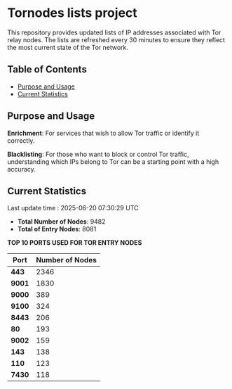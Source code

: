 # Tornodes lists project

This repository provides updated lists of IP addresses associated with Tor relay nodes. The lists are refreshed every 30 minutes to ensure they reflect the most current state of the Tor network.

## Table of Contents

- [Purpose and Usage](#purpose-and-usage)
- [Current Statistics](#current-statistics)


## Purpose and Usage

**Enrichment**: For services that wish to allow Tor traffic or identify it correctly.

**Blacklisting**: For those who want to block or control Tor traffic, understanding which IPs belong to Tor can be a starting point with a high accuracy.

## Current Statistics

Last update time : 2025-06-20 07:30:29 UTC

- **Total Number of Nodes**: 9482
- **Total of Entry Nodes**: 8081

**TOP 10 PORTS USED FOR TOR ENTRY NODES**

| **Port** | **Number of Nodes** |
|------|-----------------|
| **443**   | 2346  |
| **9001**   | 1830  |
| **9000**   | 389  |
| **9100**   | 324  |
| **8443**   | 206  |
| **80**   | 193  |
| **9002**   | 159  |
| **143**   | 138  |
| **110**   | 123  |
| **7430**   | 118  |

